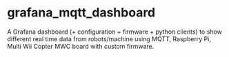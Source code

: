 # grafana_mqtt_dashboard
A Grafana dashboard (+ configuration + firmware + python clients) to show different real time data from robots/machine using MQTT, Raspberry Pi, Multi Wii Copter MWC board with custom firmware.
